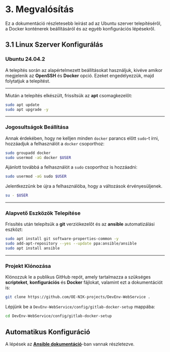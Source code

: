# 3. Megvalósítás

Ez a dokumentáció részletesebb leírást ad az Ubuntu szerver telepítéséről, a Docker konténerek beállításáról és az egyéb konfigurációs lépésekről.

## 3.1 Linux Szerver Konfigurálás

### **Ubuntu 24.04.2**

A telepítés során az alapértelmezett beállításokat használjuk, kivéve amikor megjelenik az **OpenSSH** és **Docker** opció. Ezeket engedélyezzük, majd folytatjuk a telepítést.

---

Miután a telepítés elkészült, frissítsük az **apt** csomagkezelőt:

```bash
sudo apt update
sudo apt upgrade -y
```

---

### Jogosultságok Beállítása

Annak érdekében, hogy ne kelljen minden `docker` parancs előtt `sudo`-t írni, hozzáadjuk a felhasználót a `docker` csoporthoz:

```bash
sudo groupadd docker
sudo usermod -aG docker $USER
```

Ajánlott továbbá a felhasználót a `sudo` csoporthoz is hozzáadni:

```bash
sudo usermod -aG sudo $USER
```

Jelentkezzünk be újra a felhasználóba, hogy a változások érvényesüljenek.

```bash
su - $USER
```

---

### Alapvető Eszközök Telepítése

Frissítés után telepítsük a **git** verziókezelőt és az **ansible** automatizálási eszközt:

```bash
sudo apt install git software-properties-common -y
sudo add-apt-repository --yes --update ppa:ansible/ansible
sudo apt install ansible
```

---

### Projekt Klónozása

Klónozzuk le a publikus GitHub repót, amely tartalmazza a szükséges **scripteket**, **konfigurációs** és **Docker** fájlokat, valamint ezt a dokumentációt is:

```bash
git clone https://github.com/OE-NIK-projects/DevEnv-WebService .
```

Lépjünk be a `DevEnv-WebService/config/gitlab-docker-setup` mappába:

```bash
cd DevEnv-WebService/config/gitlab-docker-setup
```

## Automatikus Konfiguráció

A lépések az **[Ansible dokumentáció](./ansible.md)**-ban vannak részletezve.
